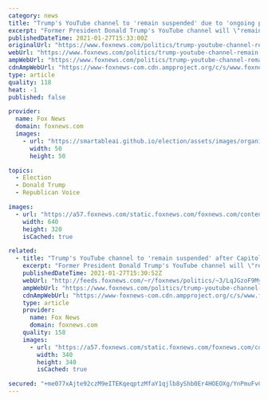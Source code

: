```yaml
---
category: news
title: "Trump's YouTube channel to 'remain suspended' due to 'ongoing potential for violence' after Capitol riot"
excerpt: "Former President Donald Trump's YouTube channel will \"remain suspended,\" the company said Wednesday, pointing to an \"ongoing potential for violence\" in the wake of the Capitol riot on Jan. 6."
publishedDateTime: 2021-01-27T15:33:00Z
originalUrl: "https://www.foxnews.com/politics/trump-youtube-channel-remain-suspended-potential-for-violence-capitol-riot"
webUrl: "https://www.foxnews.com/politics/trump-youtube-channel-remain-suspended-potential-for-violence-capitol-riot"
ampWebUrl: "https://www.foxnews.com/politics/trump-youtube-channel-remain-suspended-potential-for-violence-capitol-riot.amp"
cdnAmpWebUrl: "https://www-foxnews-com.cdn.ampproject.org/c/s/www.foxnews.com/politics/trump-youtube-channel-remain-suspended-potential-for-violence-capitol-riot.amp"
type: article
quality: 118
heat: -1
published: false

provider:
  name: Fox News
  domain: foxnews.com
  images:
    - url: "https://smartableai.github.io/election/assets/images/organizations/foxnews.com-50x50.jpg"
      width: 50
      height: 50

topics:
  - Election
  - Donald Trump
  - Republican Voice

images:
  - url: "https://a57.foxnews.com/static.foxnews.com/foxnews.com/content/uploads/2021/01/640/320/youtube-trumpxxxx.jpg?ve=1&tl=1"
    width: 640
    height: 320
    isCached: true

related:
  - title: "Trump's YouTube channel to 'remain suspended' after Capitol riot due to 'ongoing potential for violence'"
    excerpt: "Former President Donald Trump's YouTube channel will \"remain suspended,\" the company said Wednesday, pointing to an \"ongoing potential for violence\" in the wake of the Capitol riot on Jan. 6."
    publishedDateTime: 2021-01-27T15:30:52Z
    webUrl: "http://feeds.foxnews.com/~r/foxnews/politics/~3/LqJGzoF9Mys/trump-youtube-channel-remain-suspended-potential-for-violence-capitol-riot"
    ampWebUrl: "https://www.foxnews.com/politics/trump-youtube-channel-remain-suspended-potential-for-violence-capitol-riot.amp"
    cdnAmpWebUrl: "https://www-foxnews-com.cdn.ampproject.org/c/s/www.foxnews.com/politics/trump-youtube-channel-remain-suspended-potential-for-violence-capitol-riot.amp"
    type: article
    provider:
      name: Fox News
      domain: foxnews.com
    quality: 158
    images:
      - url: "https://a57.foxnews.com/static.foxnews.com/foxnews.com/content/uploads/2020/10/340/340/brooke-singman-headshot.jpg?ve=1&tl=1"
        width: 340
        height: 340
        isCached: true

secured: "+me077xAjte92czM9eITEKqeqptzMfaY1qjlb8yShb0Er4HOEOXg/YnPmuFvCaVm3F9erCYxmhikR+rmP+wr5x7VBoGbNv+9UDKZpj74a7E58S3IzYn2qwPzm+AYQNOZW/WcYX1czs4f9kTL8EaR7EOqXS45ZOb2LOtbUazoUMTJrhdaDUY1GOZfnpdMcmEHTnNFP1fcIQaPYIMbkLO84eQs4CwGuRQS9DZeyB9+NjQMfpJKH/8u8t/pttC1ThJQGl4eRGfTHfuPvPc8rLOM3Su2jQL0GzmkBZc+M+msCwgsfbQu/B/QqfJU7wcE8lOOPeCyseR22kQY+ju6L6TDQiSW8gxG0K1LslOif5akUPw=;mFWg/xsc6zZeN46tJvWdkw=="
---
```


